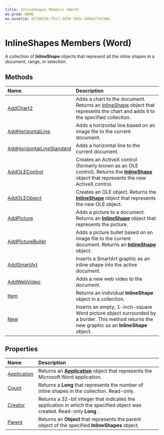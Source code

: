 ```yaml
---
title: InlineShapes Members (Word)
ms.prod: WORD
ms.assetid: b579615b-f917-3d70-19da-1604e776fd0a
---
```



# InlineShapes Members (Word)
A collection of  **InlineShape** objects that represent all the inline shapes in a document, range, or selection.

## Methods



|**Name**|**Description**|
|:-----|:-----|
|[AddChart2](inlineshapes-addchart2-method-word.md)|Adds a chart to the document. Returns an [InlineShape](inlineshape-object-word.md) object that represents the chart and adds it to the specified collection.|
|[AddHorizontalLine](inlineshapes-addhorizontalline-method-word.md)|Adds a horizontal line based on an image file to the current document.|
|[AddHorizontalLineStandard](inlineshapes-addhorizontallinestandard-method-word.md)|Adds a horizontal line to the current document.|
|[AddOLEControl](inlineshapes-addolecontrol-method-word.md)|Creates an ActiveX control (formerly known as an OLE control). Returns the  **[InlineShape](inlineshape-object-word.md)** object that represents the new ActiveX control.|
|[AddOLEObject](inlineshapes-addoleobject-method-word.md)|Creates an OLE object. Returns the  **[InlineShape](inlineshape-object-word.md)** object that represents the new OLE object.|
|[AddPicture](inlineshapes-addpicture-method-word.md)|Adds a picture to a document. Returns an  **[InlineShape](inlineshape-object-word.md)** object that represents the picture.|
|[AddPictureBullet](inlineshapes-addpicturebullet-method-word.md)|Adds a picture bullet based on an image file to the current document. Returns an  **[InlineShape](inlineshape-object-word.md)** object.|
|[AddSmartArt](inlineshapes-addsmartart-method-word.md)|Inserts a SmartArt graphic as an inline shape into the active document.|
|[AddWebVideo](inlineshapes-addwebvideo-method-word.md)|Adds a new web video to the document.|
|[Item](inlineshapes-item-method-word.md)|Returns an individual  **InlineShape** object in a collection.|
|[New](inlineshapes-new-method-word.md)|Inserts an empty, 1-inch-square Word picture object surrounded by a border. This method returns the new graphic as an  **InlineShape** object.|

## Properties



|**Name**|**Description**|
|:-----|:-----|
|[Application](inlineshapes-application-property-word.md)|Returns an  **[Application](application-object-word.md)** object that represents the Microsoft Word application.|
|[Count](inlineshapes-count-property-word.md)|Returns a  **Long** that represents the number of inline shapes in the collection. Read-only.|
|[Creator](inlineshapes-creator-property-word.md)|Returns a 32-bit integer that indicates the application in which the specified object was created. Read-only  **Long** .|
|[Parent](inlineshapes-parent-property-word.md)|Returns an  **Object** that represents the parent object of the specified **InlineShapes** object.|


